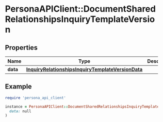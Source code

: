 # PersonaAPIClient::DocumentSharedRelationshipsInquiryTemplateVersion

## Properties

| Name | Type | Description | Notes |
| ---- | ---- | ----------- | ----- |
| **data** | [**InquiryRelationshipsInquiryTemplateVersionData**](InquiryRelationshipsInquiryTemplateVersionData.md) |  | [optional] |

## Example

```ruby
require 'persona_api_client'

instance = PersonaAPIClient::DocumentSharedRelationshipsInquiryTemplateVersion.new(
  data: null
)
```

